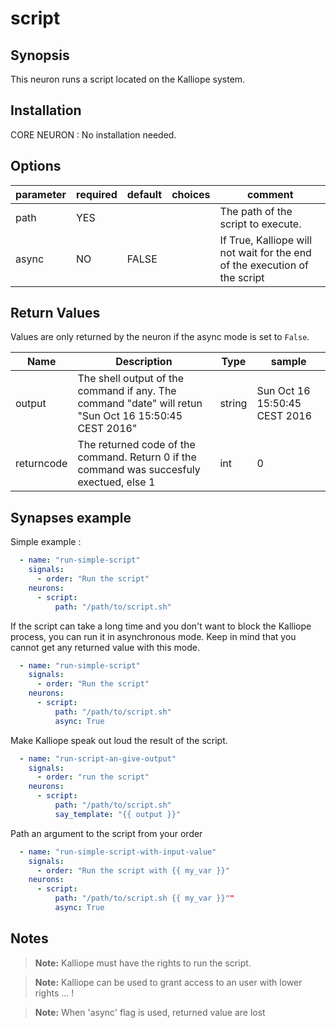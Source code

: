 # script

## Synopsis

This neuron runs a script located on the Kalliope system.

## Installation

CORE NEURON : No installation needed.  

## Options

| parameter | required | default | choices | comment                                                                    |
|-----------|----------|---------|---------|----------------------------------------------------------------------------|
| path      | YES      |         |         | The path of the script to execute.                                         |
| async     | NO       | FALSE   |         | If True, Kalliope will not wait for the end of the execution of the script |

## Return Values

Values are only returned by the neuron if the async mode is set to `False`.

| Name       | Description                                                                                           | Type   | sample                        |
|------------|-------------------------------------------------------------------------------------------------------|--------|-------------------------------|
| output     | The shell output of the command if any. The command "date" will retun "Sun Oct 16 15:50:45 CEST 2016" | string | Sun Oct 16 15:50:45 CEST 2016 |
| returncode | The returned code of the command. Return 0 if the command was succesfuly exectued, else 1             | int    | 0                             |

## Synapses example

Simple example : 
```yml
  - name: "run-simple-script"
    signals:
      - order: "Run the script"
    neurons:
      - script:
          path: "/path/to/script.sh"    
```

If the script can take a long time and you don't want to block the Kalliope process, you can run it in asynchronous mode.
Keep in mind that you cannot get any returned value with this mode.

```yml
  - name: "run-simple-script"
    signals:
      - order: "Run the script"
    neurons:
      - script:
          path: "/path/to/script.sh"   
          async: True
```

Make Kalliope speak out loud the result of the script.
```yml
  - name: "run-script-an-give-output"
    signals:
      - order: "run the script"
    neurons:
      - script:
          path: "/path/to/script.sh"   
          say_template: "{{ output }}"
```

Path an argument to the script from your order
```yml
  - name: "run-simple-script-with-input-value"
    signals:
      - order: "Run the script with {{ my_var }}"
    neurons:
      - script:
          path: "/path/to/script.sh {{ my_var }}""   
          async: True
```


## Notes

> **Note:** Kalliope must have the rights to run the script.

> **Note:** Kalliope can be used to grant access to an user with lower rights ... !

> **Note:** When 'async' flag is used, returned value are lost
